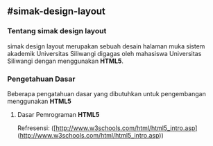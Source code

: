 #simak-design-layout
---

### Tentang simak design layout

simak design layout merupakan sebuah desain halaman muka sistem akademik Universitas Siliwangi digagas oleh mahasiswa Universitas Siliwangi dengan menggunakan **HTML5**.


### Pengetahuan Dasar

Beberapa pengatahuan dasar yang dibutuhkan untuk pengembangan menggunakan **HTML5**

1. Dasar Pemrograman **HTML5**
   
   Refresensi: ([http://www.w3schools.com/html/html5_intro.asp] (http://www.w3schools.com/html/html5_intro.asp))
